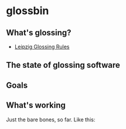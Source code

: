 # glossbin

## What's glossing?

* <a title="Dept. of Linguistics | Resources | Glossing Rules" href="http://www.eva.mpg.de/lingua/resources/glossing-rules.php">Leipzig Glossing Rules</a> 

## The state of glossing software

## Goals

## What's working

Just the bare bones, so far. Like this:


